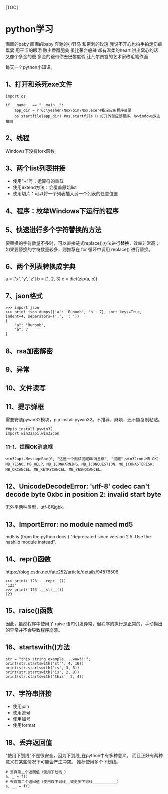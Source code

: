 [TOC]
# python学习

画画的baby 画画的baby
奔驰的小野马 和带刺的玫瑰
我说不开心也拍手拍走伤痕累累
用干涩的眼泪 酿出香醇肥美
虽比茅台般辣 却有温柔的heart
讲出窝心的话 又像个多金的爸
多金的爸带你去巴黎度假
让凡尔赛宫的艺术家改毛笔作画

每天一个python小知识。

## 1、打开和杀死exe文件
```
import os
    
if __name__ == "__main__":
    app_dir = r'G:\yeshen\Nox\bin\Nox.exe'#指定应用程序目录
	os.startfile(app_dir) #os.startfile（）打开外部应该程序，与windows双击相同
```

## 2、线程
Windows下没有fork函数。

## 3、两个list列表拼接
- 使用"+"号：运算符的重载
- 使用extend方法：会覆盖原始list
- 使用切片：可以将一个列表插入另一个列表的任意位置

## 4、程序：枚举Windows下运行的程序

## 5、快速进行多个字符替换的方法
要替换的字符数量不多时，可以直接链式replace()方法进行替换，效率非常高；
如果要替换的字符数量较多，则推荐在 for 循环中调用 replace() 进行替换。

## 6、两个列表转换成字典
a = ['x', 'y', 'z']
b = [1, 2, 3]
c = dict(zip(a, b))

## 7、json格式
```
>>> import json
>>> print json.dumps({'a': 'Runoob', 'b': 7}, sort_keys=True, indent=4, separators=(',', ': '))
{
    "a": "Runoob",
    "b": 7
}
```

## 8、rsa加密解密



## 9、异常


## 10、文件读写

## 11、提示弹框
需要安装pywin32模块，pip install pywin32。不推荐，麻烦，还不能复制粘贴。
```
##pip install pywin32
import win32api,win32con
```

### 11-1、提醒OK消息框
```
win32api.MessageBox(0, "这是一个测试提醒OK消息框", "提醒",win32con.MB_OK)
MB_YESNO、MB_HELP、MB_ICONWARNING、MB_ICONQUESTION、MB_ICONASTERISK、MB_OKCANCEL、MB_RETRYCANCEL、MB_YESNOCANCEL。
```

## 12、UnicodeDecodeError: 'utf-8' codec can't decode byte 0xbc in position 2: invalid start byte
无外乎两种类型，utf-8和gbk。

## 13、ImportError: no module named md5
md5 is (from the python docs:) "deprecated since version 2.5: Use the hashlib module instead".

## 14、repr()函数
https://blog.csdn.net/fate252/article/details/94576506
```
>>> print('123'.__repr__())
'123'
>>> print('123'.__str__())
123
```

## 15、raise()函数
因此，虽然程序中使用了 raise 语句引发异常，但程序的执行是正常的，手动抛出的异常并不会导致程序崩溃。

## 16、startswith()方法
```
str = "this string example....wow!!!";
print(str.startswith('str', 4, 10))
print(str.startswith('is', 3, 8))
print(str.startswith('is', 2, 8))
print(str.startswith('this', 2, 4))
```

## 17、字符串拼接
- 使用join
- 使用逗号
- 使用加号
- 使用format

## 18、丢弃返回值
"使用下划线"不是很安全，因为下划线_在python中有多种意义。
而且正好有两种意义在某些情况下可能会产生冲突。
推荐使用多个下划线。
```
# 丢弃第二个返回值（使用下划线_）
a, _ = f()
# 丢弃第二个返回值（使用双下划线__或更多下划线___________）
a, __ = f()
```























